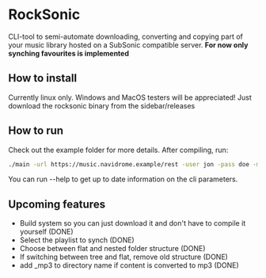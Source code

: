 # RockSonic

CLI-tool to semi-automate downloading, converting and copying part of your music library hosted on a SubSonic compatible server.
**For now only synching favourites is implemented**

## How to install

Currently linux only. Windows and MacOS testers will be appreciated!
Just download the rocksonic binary from the sidebar/releases

## How to run

Check out the example folder for more details.
After compiling, run:

```bash
./main -url https://music.navidrome.example/rest -user jon -pass doe -mp3 -quality 3 -coversize 200
```

You can run --help to get up to date information on the cli parameters.

## Upcoming features

- Build system so you can just download it and don't have to compile it yourself (DONE)
- Select the playlist to synch (DONE)
- Choose between flat and nested folder structure (DONE)
- If switching between tree and flat, remove old structure (DONE)
- add \_mp3 to directory name if content is converted to mp3 (DONE)
